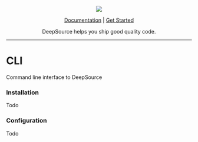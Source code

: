 <p align="center">
  <img src="https://deepsource.io/images/logo-wordmark-dark.svg" />
</p>

<p align="center">
  <a href="https://deepsource.io/docs">Documentation</a> |
  <a href="https://deepsource.io/signup">Get Started</a>
</p>

<p align="center">
  DeepSource helps you ship good quality code.
</p>

</p>

---

# CLI

Command line interface to DeepSource

### Installation

Todo

### Configuration

Todo
